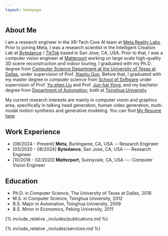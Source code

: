 ```yaml
---
layout: homepage
---
```


## About Me

I am a research engineer in the XR-Tech Core AI team at [Meta Reality Labs](https://about.meta.com/realitylabs/). Prior to joining Meta, I was a research scientist in the Intelligent Creation Lab at [Bytedance](https://www.bytedance.com/en/) / [TikTok](https://www.tiktok.com/about?lang=en) based in San Jose, CA, USA. Prior to that, I was a computer vision engineer at [Matterport](https://matterport.com/discover) working on large scale high-quality 3D scene reconstruction and indoor touring. I graduated with my Ph.D. degree from [Computer Science Department at the University of Texas at Dallas](https://cs.utdallas.edu/), under supervision of Prof. [Xiaohu Guo](https://personal.utdallas.edu/~xguo/). Before that, I graduated with my master degree in computer science from [School of Software](https://www.thss.tsinghua.edu.cn/en/) under supervision of Prof. [Yu-shen Liu](https://yushen-liu.github.io/) and Prof. [Jun-hai Yong](https://www.thss.tsinghua.edu.cn/en/faculty/junhaiyong.htm), and my bachelor degree from [Department of Automation](https://www.au.tsinghua.edu.cn/), both at [Tsinghua University](https://www.tsinghua.edu.cn/).

My current research interests are mainly in computer vision and graphics area, specifically in talking head generation, human video generation, multi-modal motion synthesis and generative modeling. You can find [My Resume here](./assets/files/Resume_ChaoWang_2024.pdf).

## Work Experience
- [08/2024 - Present] **Meta**, Burlingame, CA, USA -- Research Engineer
- [03/2020 - 08/2024] **Bytedance**, San Jose, CA, USA --- Research Engineer
- [10/2018 - 02/2020] **Matterport**, Sunnyvale, CA, USA --- Computer Vision Engineer

## Education
- Ph.D. in Computer Science, The University of Texas at Dallas, 2018
- M.S. in Computer Science, Tsinghua University, 2012
- B.S. Major in Automation, Tsinghua University, 2009
- B.S. Minor in Economics, Peking University, 2011


{% include_relative _includes/publications.md %}

{% include_relative _includes/services.md %}
